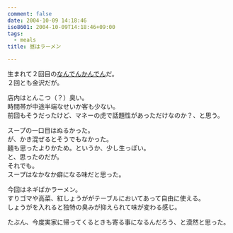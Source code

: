 ```yaml
---
comment: false
date: 2004-10-09 14:18:46
iso8601: 2004-10-09T14:18:46+09:00
tags:
  - meals
title: 昼はラーメン

---
```


<div class="entry-body">
  <p>生まれて２回目の<a href="http://nandenkanden.com">なんでんかんでん</a>だ。<br />
    ２回とも金沢だが。</p>

  <p>店内はとんこつ（？）臭い。<br />
    時間帯が中途半端なせいか客も少ない。<br />
    前回もそうだったけど、マネーの虎で話題性があっただけなのか？、と思う。</p>

  <p>スープの一口目はぬるかった。<br />
    が、かき混ぜるとそうでもなかった。<br />
    麺も思ったよりかため。というか、少し生っぽい。<br />
    と、思ったのだが。<br />
    それでも。<br />
    スープはなかなか癖になる味だと思った。</p>

  <p>今回はネギばかラーメン。<br />
    すりゴマや高菜、紅しょうががテーブルにおいてあって自由に使える。<br />
    しょうがを入れると独特の臭みが抑えられて味が変わる感じ。</p>

  <p>たぶん、今度実家に帰ってくるときも寄る事になるんだろう、と漠然と思った。</p>
</div>
